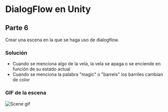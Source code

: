 # DialogFlow en Unity

## Parte 6

Crear una escena en la que se haga uso de dialogflow.

### Solución
- Cuando se menciona algo de la vela, la vela se apaga o se enciende en función de su estado actual
- Cuando se menciona la palabra "magic" o "barrels" los barriles cambian de color

### GIF de la escena

![Scene gif](http://recordit.co/FvPnduY5Ai)

